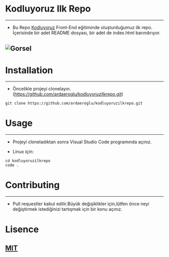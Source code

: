 # Kodluyoruz Ilk Repo
---
* Bu Repo [Kodluyoruz](https://kodluyoruz.org/) Front-End eğitiminde oluşturduğumuz ilk repo. İçerisinde bir adet README dosyası, bir adet de index.html barındırıyor.

![Gorsel](https://imgyukle.com/f/2022/09/22/n1unxe.png)
---

# Installation
---
* Öncelikle projeyi clonelayın.(https://github.com/ardaeroglu/kodluyoruzilkrepo.git)

`
git clone https://github.com/ardaeroglu/kodluyoruzilkrepo.git
`

# Usage
---
* Projeyi cloneladıktan sonra Visual Studio Code programında açınız.

* Linux için:

```
cd kodluyoruzilkrepo
code .
```

# Contributing
---
* Pull requestler kabul edilir.Büyük değişiklikler için,lütfen önce neyi değiştirmek istediğinizi tartışmak için bir konu açınız.

# Lisence

[MIT](https://choosealicense.com/licenses/mit/)
---




